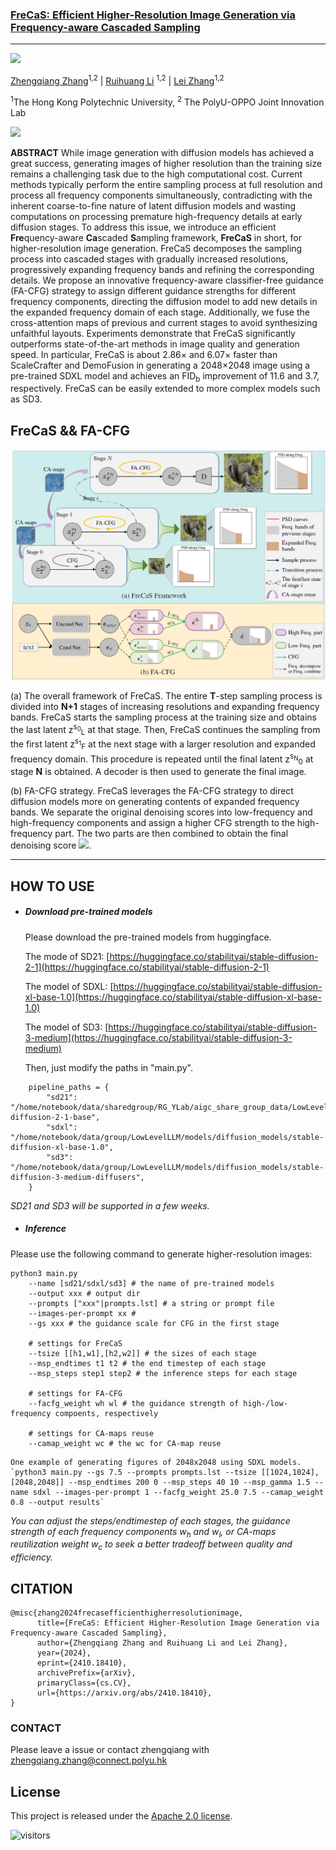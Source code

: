 ### [FreCaS: Efficient Higher-Resolution Image Generation via Frequency-aware  Cascaded Sampling](https://arxiv.org/abs/2410.18410)

---

<a href='https://arxiv.org/abs/2410.18410'><img src='https://img.shields.io/badge/arXiv-2410.18410-b31b1b.svg'></a>

[Zhengqiang Zhang](https://scholar.google.com.hk/citations?hl=zh-CN&user=UX26wSMAAAAJ)<sup>1,2</sup> | [Ruihuang Li](https://scholar.google.com.hk/citations?user=8CfyOtQAAAAJ&hl=zh-CN&oi=ao) <sup>1,2</sup> | [Lei Zhang](https://scholar.google.com.hk/citations?hl=zh-CN&user=tAK5l1IAAAAJ)<sup>1,2</sup>

<sup>1</sup>The Hong Kong Polytechnic University, <sup>2</sup> The PolyU-OPPO Joint Innovation Lab

![](figures/results.jpg)

**ABSTRACT** While image generation with diffusion models has achieved a great success, generating images of higher resolution than the training size remains a challenging task due to the high computational cost. Current methods typically perform the entire sampling process at full resolution and process all frequency components simultaneously, contradicting with the inherent coarse-to-fine nature of latent diffusion models and wasting computations on processing premature high-frequency details at early diffusion stages. To address this issue, we introduce an efficient **Fre**quency-aware **Ca**scaded **S**ampling framework, **FreCaS** in short, for higher-resolution image generation. FreCaS decomposes the sampling process into cascaded stages with gradually increased resolutions, progressively expanding frequency bands and refining the corresponding details. We propose an innovative frequency-aware classifier-free guidance (FA-CFG) strategy to assign different guidance strengths for different frequency components, directing the diffusion model to add new details in the expanded frequency domain of each stage. Additionally, we fuse the cross-attention maps of previous and current stages to avoid synthesizing unfaithful layouts. Experiments demonstrate that FreCaS significantly outperforms state-of-the-art methods in image quality and generation speed. In particular, FreCaS is about 2.86&times; and 6.07&times; faster than ScaleCrafter and DemoFusion in generating a 2048&times;2048 image using a pre-trained SDXL model and achieves an FID<sub>b</sub> improvement of 11.6 and 3.7, respectively. FreCaS can be easily extended to more complex models such as SD3.

## FreCaS && FA-CFG

![](figures/framework.png)

(a) The overall framework of FreCaS. The entire **T**-step sampling process is divided into **N+1** stages of increasing resolutions and expanding frequency bands. FreCaS starts the sampling process at the training size and obtains the last latent z<sup>s<sub>0</sub></sup><sub>L</sub> at that stage. Then, FreCaS continues the sampling from the first latent z<sup>s<sub>1</sub></sup><sub>F</sub> at the next stage with a larger resolution and expanded frequency domain. This procedure is repeated until the final latent z<sup>s<sub>N</sub></sup><sub>0</sub> at stage **N** is obtained. A decoder is then used to generate the final image.

(b) FA-CFG strategy. FreCaS leverages the FA-CFG strategy to direct diffusion models more on generating contents of expanded frequency bands. We separate the original denoising scores into low-frequency and high-frequency components and assign a higher CFG strength to the high-frequency part. The two parts are then combined to obtain the final denoising score <img src="http://latex.codecogs.com/svg.latex?\hat%20\epsilon" />.


---

## HOW TO USE

- ##### Download pre-trained models
  Please download the pre-trained models from huggingface.
  
  The mode of SD21: [https://huggingface.co/stabilityai/stable-diffusion-2-1](https://huggingface.co/stabilityai/stable-diffusion-2-1)
  
  The model of SDXL: [https://huggingface.co/stabilityai/stable-diffusion-xl-base-1.0](https://huggingface.co/stabilityai/stable-diffusion-xl-base-1.0)
  
  The model of SD3: [https://huggingface.co/stabilityai/stable-diffusion-3-medium](https://huggingface.co/stabilityai/stable-diffusion-3-medium)
  
  Then, just modify the paths in "main.py".
```
    pipeline_paths = {
        "sd21": "/home/notebook/data/sharedgroup/RG_YLab/aigc_share_group_data/LowLevelLLM/models/diffusion_models/stable-diffusion-2-1-base",
        "sdxl": "/home/notebook/data/group/LowLevelLLM/models/diffusion_models/stable-diffusion-xl-base-1.0",
        "sd3": "/home/notebook/data/group/LowLevelLLM/models/diffusion_models/stable-diffusion-3-medium-diffusers",
    }
```
*SD21 and SD3 will be supported in a few weeks.*
  
- ##### Inference
Please use the following command to generate higher-resolution images:
```
python3 main.py 
    --name [sd21/sdxl/sd3] # the name of pre-trained models
    --output xxx # output dir
    --prompts ["xxx"|prompts.lst] # a string or prompt file
    --images-per-prompt xx #
    --gs xxx # the guidance scale for CFG in the first stage
    
    # settings for FreCaS
    --tsize [[h1,w1],[h2,w2]] # the sizes of each stage
    --msp_endtimes t1 t2 # the end timestep of each stage
    --msp_steps step1 step2 # the inference steps for each stage
    
    # settings for FA-CFG
    --facfg_weight wh wl # the guidance strength of high-/low-frequency compoents, respectively
    
    # settings for CA-maps reuse
    --camap_weight wc # the wc for CA-map reuse
```

    One example of generating figures of 2048x2048 using SDXL models.
    `python3 main.py --gs 7.5 --prompts prompts.lst --tsize [[1024,1024],[2048,2048]] --msp_endtimes 200 0 --msp_steps 40 10 --msp_gamma 1.5 --name sdxl --images-per-prompt 1 --facfg_weight 25.0 7.5 --camap_weight 0.8 --output results`
    

*You can adjust the steps/endtimestep of each stages, the guidance strength of each frequency components w<sub>h</sub> and w<sub>l</sub>, or CA-maps reutilization weight w<sub>c</sub> to seek a better tradeoff between quality and efficiency.*


## CITATION

```
@misc{zhang2024frecasefficienthigherresolutionimage,
      title={FreCaS: Efficient Higher-Resolution Image Generation via Frequency-aware Cascaded Sampling}, 
      author={Zhengqiang Zhang and Ruihuang Li and Lei Zhang},
      year={2024},
      eprint={2410.18410},
      archivePrefix={arXiv},
      primaryClass={cs.CV},
      url={https://arxiv.org/abs/2410.18410}, 
}
```

### CONTACT

Please leave a issue or contact zhengqiang with [zhengqiang.zhang@connect.polyu.hk](mailto:zhengqiang.zhang@connect.polyu.hk)

## License
This project is released under the [Apache 2.0 license](https://www.apache.org/licenses/LICENSE-2.0.html).

![visitors](https://visitor-badge.laobi.icu/badge?page_id=xtudbxk.FreCaS)
